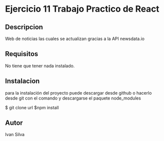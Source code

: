 # Ejercicio 11 Trabajo Practico de React

## Descripcion

Web de noticias las cuales se actualizan gracias a la API newsdata.io

## Requisitos

No tiene que tener nada instalado.

## Instalacion

para la instalación del proyecto puede descargar desde github o hacerlo desde git con el comando y descargarse el paquete node_modules

$ git clone url
$npm install

## Autor

Ivan Silva
